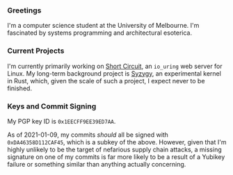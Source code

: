 ### Greetings
I'm a computer science student at the University of Melbourne. I'm fascinated  by systems programming and architectural esoterica.

### Current Projects
I'm currently primarily working on [Short Circuit](https://github.com/3541/short-circuit), an `io_uring` web server for Linux. My long-term background project is [Syzygy](https://github.com/3541/syzygy), an experimental kernel in Rust, which, given the scale of such a project, I expect never to be finished.

### Keys and Commit Signing
My PGP key ID is `0x1EECFF9EE39ED7AA`.

As of 2021-01-09, my commits _should_ all be signed with `0xDA46358D112CAF45`, which is a subkey of the above. However, given that I'm highly unlikely to be the target of nefarious supply chain attacks, a missing signature on one of my commits is far more likely to be a result of a Yubikey failure or something similar than anything actually concerning.
